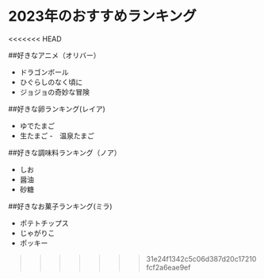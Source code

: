 # 2023年のおすすめランキング
<<<<<<< HEAD

##好きなアニメ（オリバー）
- ドラゴンボール
- ひぐらしのなく頃に
- ジョジョの奇妙な冒険

##好きな卵ランキング(レイア)
- ゆでたまご
- 生たまご
-　温泉たまご

##好きな調味料ランキング（ノア）
- しお
- 醤油
- 砂糖

##好きなお菓子ランキング(ミラ)
- ポテトチップス
- じゃがりこ
- ポッキー

>>>>>>> 31e24f1342c5c06d387d20c17210fcf2a6eae9ef

